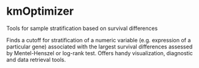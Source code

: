 # kmOptimizer
Tools for sample stratification based on survival differences

Finds a cutoff for stratification of a numeric variable (e.g. expression of a particular gene) associated with the largest survival differences assessed by Mentel-Henszel or log-rank test. Offers handy visualization, diagnostic and data retrieval tools.
